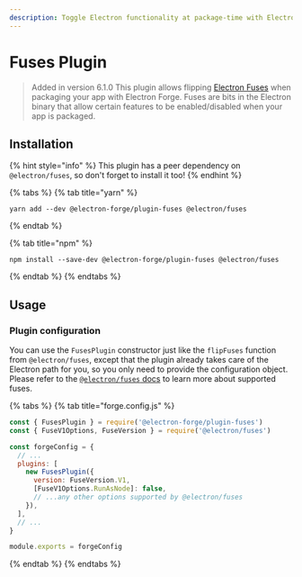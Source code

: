 ```yaml
---
description: Toggle Electron functionality at package-time with Electron Fuses.
---
```


# Fuses Plugin

> Added in version 6.1.0
This plugin allows flipping [Electron Fuses](https://github.com/electron/fuses) when packaging your app with Electron Forge. Fuses are bits in the Electron binary that allow certain features to be enabled/disabled when your app is packaged.

## Installation

{% hint style="info" %}
This plugin has a peer dependency on `@electron/fuses`, so don't forget to install it too!
{% endhint %}

{% tabs %}
{% tab title="yarn" %}
```shell
yarn add --dev @electron-forge/plugin-fuses @electron/fuses
```
{% endtab %}

{% tab title="npm" %}
```shell
npm install --save-dev @electron-forge/plugin-fuses @electron/fuses
```
{% endtab %}
{% endtabs %}

## Usage

### Plugin configuration

You can use the `FusesPlugin` constructor just like the `flipFuses` function from `@electron/fuses`, except that the plugin already takes care of the Electron path for you, so you only need to provide the configuration object. Please refer to the [`@electron/fuses` docs](https://github.com/electron/fuses#usage) to learn more about supported fuses.

{% tabs %}
{% tab title="forge.config.js" %}
```js
const { FusesPlugin } = require('@electron-forge/plugin-fuses')
const { FuseV1Options, FuseVersion } = require('@electron/fuses')

const forgeConfig = {
  // ...
  plugins: [
    new FusesPlugin({
      version: FuseVersion.V1,
      [FuseV1Options.RunAsNode]: false,
      // ...any other options supported by @electron/fuses
    }),
  ],
  // ...
}

module.exports = forgeConfig
```

{% endtab %}
{% endtabs %}

